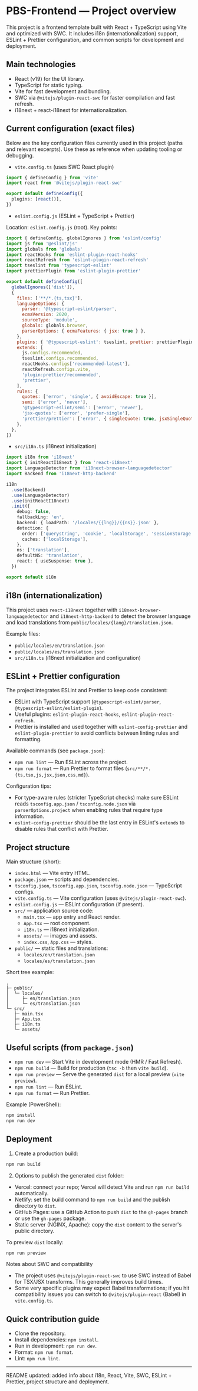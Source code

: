 # PBS-Frontend — Project overview

This project is a frontend template built with React + TypeScript using Vite and optimized with SWC. It includes i18n (internationalization) support, ESLint + Prettier configuration, and common scripts for development and deployment.

## Main technologies

- React (v19) for the UI library.
- TypeScript for static typing.
- Vite for fast development and bundling.
- SWC via `@vitejs/plugin-react-swc` for faster compilation and fast refresh.
- i18next + react-i18next for internationalization.

## Current configuration (exact files)

Below are the key configuration files currently used in this project (paths and relevant excerpts). Use these as reference when updating tooling or debugging.

- `vite.config.ts` (uses SWC React plugin)

```ts
import { defineConfig } from 'vite'
import react from '@vitejs/plugin-react-swc'

export default defineConfig({
  plugins: [react()],
})
```

- `eslint.config.js` (ESLint + TypeScript + Prettier)

Location: `eslint.config.js` (root). Key points:

```js
import { defineConfig, globalIgnores } from 'eslint/config'
import js from '@eslint/js'
import globals from 'globals'
import reactHooks from 'eslint-plugin-react-hooks'
import reactRefresh from 'eslint-plugin-react-refresh'
import tseslint from 'typescript-eslint'
import prettierPlugin from 'eslint-plugin-prettier'

export default defineConfig([
  globalIgnores(['dist']),
  {
    files: ['**/*.{ts,tsx}'],
    languageOptions: {
      parser: '@typescript-eslint/parser',
      ecmaVersion: 2020,
      sourceType: 'module',
      globals: globals.browser,
      parserOptions: { ecmaFeatures: { jsx: true } },
    },
    plugins: { '@typescript-eslint': tseslint, prettier: prettierPlugin },
    extends: [
      js.configs.recommended,
      tseslint.configs.recommended,
      reactHooks.configs['recommended-latest'],
      reactRefresh.configs.vite,
      'plugin:prettier/recommended',
      'prettier',
    ],
    rules: {
      quotes: ['error', 'single', { avoidEscape: true }],
      semi: ['error', 'never'],
      '@typescript-eslint/semi': ['error', 'never'],
      'jsx-quotes': ['error', 'prefer-single'],
      'prettier/prettier': ['error', { singleQuote: true, jsxSingleQuote: true, semi: false }],
    },
  },
])
```

- `src/i18n.ts` (i18next initialization)

```ts
import i18n from 'i18next'
import { initReactI18next } from 'react-i18next'
import LanguageDetector from 'i18next-browser-languagedetector'
import Backend from 'i18next-http-backend'

i18n
  .use(Backend)
  .use(LanguageDetector)
  .use(initReactI18next)
  .init({
    debug: false,
    fallbackLng: 'en',
    backend: { loadPath: '/locales/{{lng}}/{{ns}}.json' },
    detection: {
      order: ['querystring', 'cookie', 'localStorage', 'sessionStorage', 'navigator', 'htmlTag'],
      caches: ['localStorage'],
    },
    ns: ['translation'],
    defaultNS: 'translation',
    react: { useSuspense: true },
  })

export default i18n
```

## i18n (internationalization)

This project uses `react-i18next` together with `i18next-browser-languagedetector` and `i18next-http-backend` to detect the browser language and load translations from `public/locales/{lang}/translation.json`.

Example files:

- `public/locales/en/translation.json`
- `public/locales/es/translation.json`
- `src/i18n.ts` (i18next initialization and configuration)

## ESLint + Prettier configuration

The project integrates ESLint and Prettier to keep code consistent:

- ESLint with TypeScript support (`@typescript-eslint/parser`, `@typescript-eslint/eslint-plugin`).
- Useful plugins: `eslint-plugin-react-hooks`, `eslint-plugin-react-refresh`.
- Prettier is installed and used together with `eslint-config-prettier` and `eslint-plugin-prettier` to avoid conflicts between linting rules and formatting.

Available commands (see `package.json`):

- `npm run lint` — Run ESLint across the project.
- `npm run format` — Run Prettier to format files (`src/**/*.{ts,tsx,js,jsx,json,css,md}`).

Configuration tips:

- For type-aware rules (stricter TypeScript checks) make sure ESLint reads `tsconfig.app.json` / `tsconfig.node.json` via `parserOptions.project` when enabling rules that require type information.
- `eslint-config-prettier` should be the last entry in ESLint's `extends` to disable rules that conflict with Prettier.

## Project structure

Main structure (short):

- `index.html` — Vite entry HTML.
- `package.json` — scripts and dependencies.
- `tsconfig.json`, `tsconfig.app.json`, `tsconfig.node.json` — TypeScript configs.
- `vite.config.ts` — Vite configuration (uses `@vitejs/plugin-react-swc`).
- `eslint.config.js` — ESLint configuration (if present).
- `src/` — application source code:
  - `main.tsx` — app entry and React render.
  - `App.tsx` — root component.
  - `i18n.ts` — i18next initialization.
  - `assets/` — images and assets.
  - `index.css`, `App.css` — styles.
- `public/` — static files and translations:
  - `locales/en/translation.json`
  - `locales/es/translation.json`

Short tree example:

```
.
├─ public/
│  └─ locales/
│     ├─ en/translation.json
│     └─ es/translation.json
└─ src/
   ├─ main.tsx
   ├─ App.tsx
   ├─ i18n.ts
   └─ assets/
```

## Useful scripts (from `package.json`)

- `npm run dev` — Start Vite in development mode (HMR / Fast Refresh).
- `npm run build` — Build for production (`tsc -b` then `vite build`).
- `npm run preview` — Serve the generated `dist` for a local preview (`vite preview`).
- `npm run lint` — Run ESLint.
- `npm run format` — Run Prettier.

Example (PowerShell):

```powershell
npm install
npm run dev
```

## Deployment

1. Create a production build:

```powershell
npm run build
```

2. Options to publish the generated `dist` folder:

- Vercel: connect your repo; Vercel will detect Vite and run `npm run build` automatically.
- Netlify: set the build command to `npm run build` and the publish directory to `dist`.
- GitHub Pages: use a GitHub Action to push `dist` to the `gh-pages` branch or use the `gh-pages` package.
- Static server (NGINX, Apache): copy the `dist` content to the server's public directory.

To preview `dist` locally:

```powershell
npm run preview
```

Notes about SWC and compatibility

- The project uses `@vitejs/plugin-react-swc` to use SWC instead of Babel for TSX/JSX transforms. This generally improves build times.
- Some very specific plugins may expect Babel transformations; if you hit compatibility issues you can switch to `@vitejs/plugin-react` (Babel) in `vite.config.ts`.

## Quick contribution guide

- Clone the repository.
- Install dependencies: `npm install`.
- Run in development: `npm run dev`.
- Format: `npm run format`.
- Lint: `npm run lint`.

---

README updated: added info about i18n, React, Vite, SWC, ESLint + Prettier, project structure and deployment.
